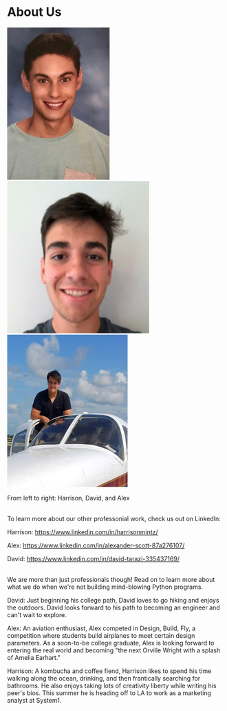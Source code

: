 # About Us

<img src="https://github.com/sd19spring/Audio-Visualization/blob/master/docs/images/Harrison_headshot.JPG" width="238" height="353" /> <img src="https://github.com/sd19spring/Audio-Visualization/blob/master/docs/images/David_headshot.JPG" width="330" height="353" /> <img src="https://github.com/sd19spring/Audio-Visualization/blob/master/docs/images/Alex_headshot.JPG" width="280" height="353" />

From left to right: Harrison, David, and Alex <br/><br/>

To learn more about our other professonial work, check us out on LinkedIn:

Harrison: https://www.linkedin.com/in/harrisonmintz/

Alex: https://www.linkedin.com/in/alexander-scott-87a276107/

David: https://www.linkedin.com/in/david-tarazi-335437169/ <br/><br/>

We are more than just professionals though! Read on to learn more about what we do when we're not building mind-blowing Python programs.

David: Just beginning his college path, David loves to go hiking and enjoys the outdoors. David looks forward to his path to becoming an engineer and can't wait to explore.

Alex: An aviation enthusiast, Alex competed in Design, Build, Fly, a competition where students build airplanes to meet certain design parameters. As a soon-to-be college graduate, Alex is looking forward to entering the real world and becoming "the next Orville Wright with a splash of Amelia Earhart."

Harrison: A kombucha and coffee fiend, Harrison likes to spend his time walking along the ocean, drinking, and then frantically searching for bathrooms.  He also enjoys taking lots of creativity liberty while writing his peer's bios.  This summer he is heading off to LA to work as a marketing analyst at System1.
